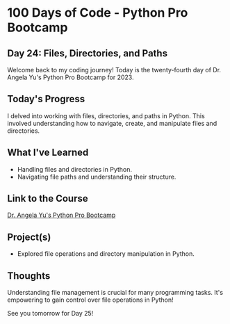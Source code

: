# 100 Days of Code - Python Pro Bootcamp
## Day 24: Files, Directories, and Paths

Welcome back to my coding journey! Today is the twenty-fourth day of Dr. Angela Yu's Python Pro Bootcamp for 2023.

## Today's Progress
I delved into working with files, directories, and paths in Python. This involved understanding how to navigate, create, and manipulate files and directories.

## What I've Learned
- Handling files and directories in Python.
- Navigating file paths and understanding their structure.

## Link to the Course
[Dr. Angela Yu's Python Pro Bootcamp](https://www.udemy.com/course/100-days-of-code/)

## Project(s)
- Explored file operations and directory manipulation in Python.

## Thoughts
Understanding file management is crucial for many programming tasks. It's empowering to gain control over file operations in Python!

See you tomorrow for Day 25!
